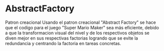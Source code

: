 # AbstractFactory
Patron creacional Usando el patron creacional "Abstract Factory" se hace que el codigo para el juego "Super Mario Maker" sea más eficiente, debido a que la transformacion visual del nivel y de los respectivos objetos se diven mejor en sus respectivas factorias logrando que se evite la redundancia y centrando la factoria en tareas concretas.
